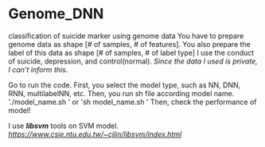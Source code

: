 # Genome_DNN
classification of suicide marker using genome data
You have to prepare genome data as shape [# of samples, # of features].
You also prepare the label of this data as shape [# of samples, # of label type]
I use the conduct of suicide, depression, and control(normal).
_Since the data I used is private, I can't inform this._

Go to run the code.
First, you select the model type, such as NN, DNN, RNN, multilabelNN, etc.
Then, you run sh file according model name.
\'./model_name.sh \'
or
\'sh model_name.sh \'
Then, check the performance of model!


I use ***libsvm*** tools on SVM model.
_https://www.csie.ntu.edu.tw/~cjlin/libsvm/index.html_

